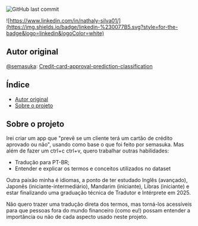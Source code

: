 ![GitHub last commit](https://img.shields.io/github/last-commit/Natythy/Credit-Card)


![https://www.linkedin.com/in/nathaly-silva01/](https://img.shields.io/badge/linkedin-%230077B5.svg?style=for-the-badge&logo=linkedin&logoColor=white)

## Autor original

[@semasuka](https://www.github.com/semasuka): [Credit-card-approval-prediction-classification](https://github.com/semasuka/Credit-card-approval-prediction-classification")


<!-- PROJECT LOGO -->
<!-- TABLE OF CONTENTS -->
## Índice
- [Autor original](#autor-original)
- [Sobre o projeto](#sobre-o-projeto)


<!-- ABOUT THE PROJECT -->
## Sobre o projeto
Irei criar um app que "prevê se um cliente terá um cartão de crédito aprovado ou não", usando como base o que foi feito por semasuka.
Mas além de fazer um ctrl+c ctrl+v, quero trabalhar outras habilidades:

- Tradução para PT-BR;
- Entender e explicar os termos e conceitos utilizados no dataset
    
Outra paixão minha é idiomas, a ponto de ter estudado Inglês (avançado), Japonês (iniciante-intermediário), Mandarim (iniciante), Libras (iniciante) e estar finalizando uma graduação técnica de Tradutor e Intérprete em 2025.

Não quero trazer uma tradução direta dos termos, mas torná-los acessíveis para que pessoas fora do mundo financeiro (como eu!) possam entender a importância ou não de cada aspecto usado neste projeto.

<!-- GETTING STARTED -->